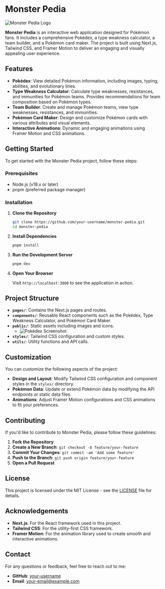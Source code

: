 # Monster Pedia

![Monster Pedia Logo](public/images/logo.png) <!-- Replace with your logo or main image -->

**Monster Pedia** is an interactive web application designed for Pokémon fans. It includes a comprehensive Pokédex, a type weakness calculator, a team builder, and a Pokémon card maker. The project is built using Next.js, Tailwind CSS, and Framer Motion to deliver an engaging and visually appealing user experience.

## Features

- **Pokédex**: View detailed Pokémon information, including images, typing, abilities, and evolutionary lines.
- **Type Weakness Calculator**: Calculate type weaknesses, resistances, and immunities for Pokémon teams. Provides recommendations for team composition based on Pokémon types.
- **Team Builder**: Create and manage Pokémon teams, view type weaknesses, resistances, and immunities.
- **Pokémon Card Maker**: Design and customize Pokémon cards with various attributes and visual elements.
- **Interactive Animations**: Dynamic and engaging animations using Framer Motion and CSS animations.

## Getting Started

To get started with the Monster Pedia project, follow these steps:

### Prerequisites

- Node.js (v18.x or later)
- pnpm (preferred package manager)

### Installation

1. **Clone the Repository**

    ```bash
    git clone https://github.com/your-username/monster-pedia.git
    cd monster-pedia
    ```

2. **Install Dependencies**

    ```bash
    pnpm install
    ```

3. **Run the Development Server**

    ```bash
    pnpm dev
    ```

4. **Open Your Browser**

    Visit `http://localhost:3000` to see the application in action.

## Project Structure

- **`pages/`**: Contains the Next.js pages and routes.
- **`components/`**: Reusable React components such as the Pokédex, Type Weakness Calculator, and Pokémon Card Maker.
- **`public/`**: Static assets including images and icons.
    - ![Pokédex Screenshot](public/images/pokedex-screenshot.png) <!-- Replace with a screenshot or relevant image -->
- **`styles/`**: Tailwind CSS configuration and custom styles.
- **`utils/`**: Utility functions and API calls.

## Customization

You can customize the following aspects of the project:

- **Design and Layout**: Modify Tailwind CSS configuration and component styles in the `styles/` directory.
- **Pokémon Data**: Update or extend Pokémon data by modifying the API endpoints or static data files.
- **Animations**: Adjust Framer Motion configurations and CSS animations to fit your preferences.

## Contributing

If you'd like to contribute to Monster Pedia, please follow these guidelines:

1. **Fork the Repository**
2. **Create a New Branch**: `git checkout -b feature/your-feature`
3. **Commit Your Changes**: `git commit -am 'Add some feature'`
4. **Push to the Branch**: `git push origin feature/your-feature`
5. **Open a Pull Request**

## License

This project is licensed under the MIT License - see the [LICENSE](LICENSE) file for details.

## Acknowledgements

- **Next.js**: For the React framework used in this project.
- **Tailwind CSS**: For the utility-first CSS framework.
- **Framer Motion**: For the animation library used to create smooth and interactive animations.

## Contact

For any questions or feedback, feel free to reach out to me:

- **GitHub**: [your-username](https://github.com/your-username)
- **Email**: your-email@example.com

